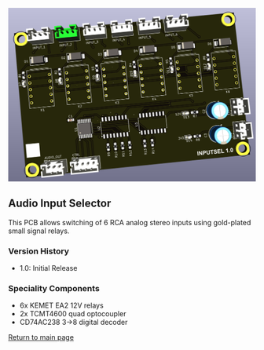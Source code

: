![Input selector](images/input-sel.png)

## Audio Input Selector

This PCB allows switching of 6 RCA analog stereo inputs using gold-plated small signal relays.

### Version History

- 1.0: Initial Release

### Speciality Components

* 6x KEMET EA2 12V relays
* 2x TCMT4600 quad optocoupler
* CD74AC238 3->8 digital decoder

[Return to main page](/)